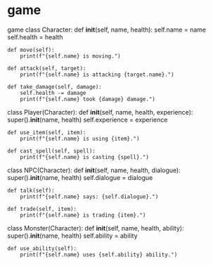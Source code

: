 # game
game
class Character:
    def __init__(self, name, health):
        self.name = name
        self.health = health

    def move(self):
        print(f"{self.name} is moving.")

    def attack(self, target):
        print(f"{self.name} is attacking {target.name}.")

    def take_damage(self, damage):
        self.health -= damage
        print(f"{self.name} took {damage} damage.")

class Player(Character):
    def __init__(self, name, health, experience):
        super().__init__(name, health)
        self.experience = experience

    def use_item(self, item):
        print(f"{self.name} is using {item}.")

    def cast_spell(self, spell):
        print(f"{self.name} is casting {spell}.")

class NPC(Character):
    def __init__(self, name, health, dialogue):
        super().__init__(name, health)
        self.dialogue = dialogue

    def talk(self):
        print(f"{self.name} says: {self.dialogue}.")

    def trade(self, item):
        print(f"{self.name} is trading {item}.")

class Monster(Character):
    def __init__(self, name, health, ability):
        super().__init__(name, health)
        self.ability = ability 
        
    def use_ability(self):
        print(f"{self.name} uses {self.ability} ability.")
